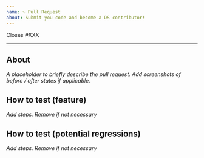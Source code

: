 ```yaml
---
name: ⤵️ Pull Request
about: Submit you code and become a DS contributor!
---
```


Closes #XXX

---

## About

_A placeholder to briefly describe the pull request. Add screenshots of before / after states if applicable._

## How to test (feature)

_Add steps. Remove if not necessary_

## How to test (potential regressions)

_Add steps. Remove if not necessary_
